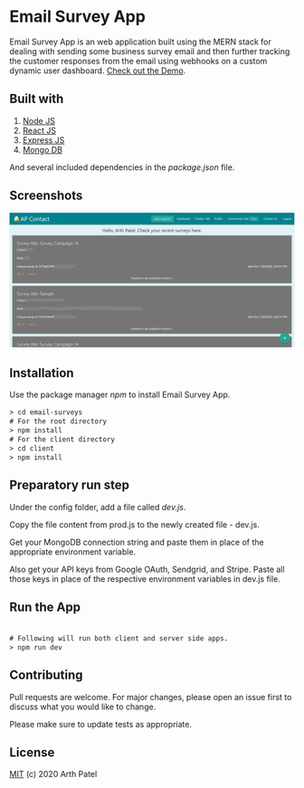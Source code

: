# Email Survey App

Email Survey App is an web application built using the MERN stack for dealing with sending some business survey email and then further tracking the customer responses from the email using webhooks on a custom dynamic user dashboard. [Check out the Demo](https://sheltered-oasis-38500.herokuapp.com/).

## Built with

1. [Node JS](https://nodejs.org/en/)
2. [React JS](https://reactjs.org/)
3. [Express JS](https://expressjs.com/)
4. [Mongo DB](https://www.mongodb.com/)

And several included dependencies in the _package.json_ file.

## Screenshots

![Email Survey App Image](email-surveys.jpg)


## Installation

Use the package manager _npm_ to install Email Survey App.

```npm
> cd email-surveys
# For the root directory
> npm install 
# For the client directory
> cd client 
> npm install 
```

## Preparatory run step

Under the config folder, add a file called _dev.js_.

Copy the file content from prod.js to the newly created file - dev.js.

Get your MongoDB connection string and paste them in place of the appropriate environment variable.

Also get your API keys from Google OAuth, Sendgrid, and Stripe. Paste all those keys in place of the respective environment variables in dev.js file.

## Run the App

```npm

# Following will run both client and server side apps.
> npm run dev 

```

## Contributing
Pull requests are welcome. For major changes, please open an issue first to discuss what you would like to change.

Please make sure to update tests as appropriate.

## License
[MIT](https://en.wikipedia.org/wiki/MIT_License) (c) 2020 Arth Patel
